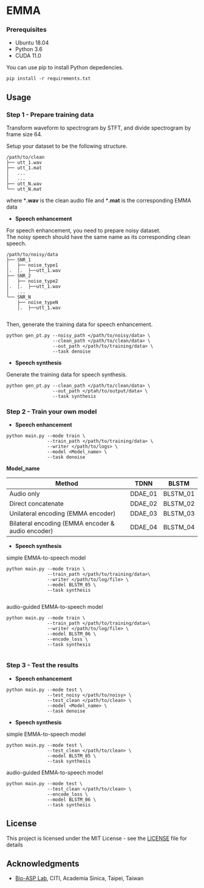 # EMMA
### Prerequisites
* Ubuntu 18.04
* Python 3.6
* CUDA 11.0

You can use pip to install Python depedencies.
```
pip install -r requirements.txt 
```
## Usage

### Step 1 - Prepare training data 

Transform waveform to spectrogram by STFT, and divide spectrogram by frame size 64. 

Setup your dataset to be the following structure.

```
/path/to/clean
├── utt_1.wav
├── utt_1.mat
│   ...
│   ...
├── utt_N.wav
└── utt_N.mat
```
where ***.wav** is the clean audio file and ***.mat** is the corresponding EMMA data


* **Speech enhancement**

For speech enhancement, you need to prepare noisy dataset.  
The noisy speech should have the same name as its corresponding clean speech. 
```
/path/to/noisy/data
├── SNR_1
│   ├── noise_type1
│.  │.  ├──utt_1.wav
├── SNR_2
│   ├── noise_type2
│.  │.  ├──utt_1.wav
│   ...
└── SNR_N
    ├── noise_typeN
    │.  ├──utt_1.wav    
    
```
  
Then, generate the training data for speech enhancement.  
```
python gen_pt.py --noisy_path </path/to/noisy/data> \   
                 --clean_path </path/to/clean/data> \       
                 --out_path </path/to/training/data> \       
                 --task denoise
```

* **Speech synthesis**

Generate the training data for speech synthesis.  
```
python gen_pt.py --clean_path </path/to/clean/data> \       
                 --out_path </ptah/to/output/data> \       
                 --task synthesis
```

  
### Step 2 - Train your own model

* **Speech enhancement**

```
python main.py --mode train \
               --train_path </path/to/training/data> \
               --writer </path/to/logs> \
               --model <Model_name> \
               --task denoise

```           
**Model_name**

| Method                                            | TDNN          | BLSTM         |
| ------------------------------------------------- |:-------------:|:-------------:|
| Audio only                                        | DDAE_01       | BLSTM_01      |
| Direct concatenate                                | DDAE_02       | BLSTM_02      |
| Unilateral encoding (EMMA encoder)                | DDAE_03       | BLSTM_03      |
| Bilateral encoding (EMMA encoder & audio encoder) | DDAE_04       | BLSTM_04      |




* **Speech synthesis**

simple EMMA-to-speech model
```
python main.py --mode train \
               --train_path </path/to/training/data>\
               --writer </path/to/log/file> \
               --model BLSTM_05 \
               --task synthesis
            
```

audio-guided EMMA-to-speech model
```
python main.py --mode train \
               --train_path </path/to/training/data>\
               --writer </path/to/log/file> \
               --model BLSTM_06 \
               --encode_loss \ 
               --task synthesis
            
```


### Step 3 - Test the results

* **Speech enhancement**

```
python main.py --mode test \
               --test_noisy </path/to/noisy> \
               --test_clean </path/to/clean> \
               --model <Model_name> \
               --task denoise      
```


* **Speech synthesis**


simple EMMA-to-speech model
```
python main.py --mode test \
               --test_clean </path/to/clean> \
               --model BLSTM_05 \
               --task synthesis       
```


audio-guided EMMA-to-speech model
```
python main.py --mode test \
               --test_clean </path/to/clean> \
               --encode_loss \ 
               --model BLSTM_06 \
               --task synthesis       
```



## License

This project is licensed under the MIT License - see the [LICENSE](LICENSE) file for details

## Acknowledgments
* [Bio-ASP Lab](https://bio-asplab.citi.sinica.edu.tw), CITI, Academia Sinica, Taipei, Taiwan
